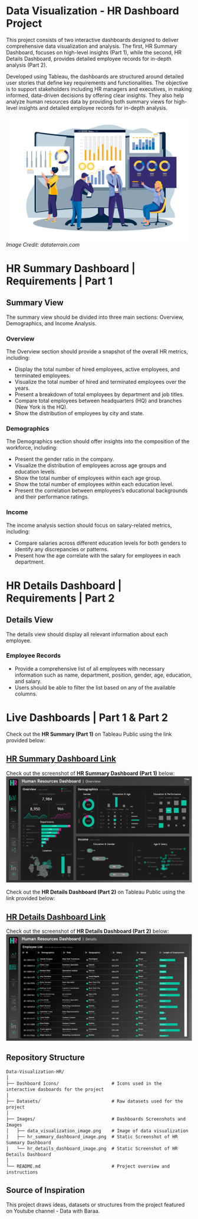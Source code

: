 # Data Visualization - HR Dashboard Project

This project consists of two interactive dashboards designed to deliver comprehensive data visualization and analysis. The first, HR Summary Dashboard, focuses on high-level insights (Part 1), while the second, HR Details Dashboard, provides detailed employee records for in-depth analysis (Part 2).

Developed using Tableau, the dashboards are structured around detailed user stories that define key requirements and functionalities. The objective is to support stakeholders including HR managers and executives, in making informed, data-driven decisions by offering clear insights. They also help analyze human resources data by providing both summary views for high-level insights and detailed employee records for in-depth analysis.

![Data Visualization](Images/data_visualization_image.jpg)
*Image Credit: dataterrain.com*

# HR Summary Dashboard | Requirements | Part 1

## Summary View

The summary view should be divided into three main sections: Overview, Demographics, and Income Analysis.

### Overview

The Overview section should provide a snapshot of the overall HR metrics, including:

 - Display the total number of hired employees, active employees, and terminated employees.
 - Visualize the total number of hired and terminated employees over the years.
 - Present a breakdown of total employees by department and job titles.
 - Compare total employees between headquarters (HQ) and branches (New York is the HQ).
 - Show the distribution of employees by city and state.

### Demographics

The Demographics section should offer insights into the composition of the workforce, including:

 - Present the gender ratio in the company.
 - Visualize the distribution of employees across age groups and education levels.
 - Show the total number of employees within each age group.
 - Show the total number of employees within each education level.
 - Present the correlation between employees’s educational backgrounds and their performance ratings.

### Income

The income analysis section should focus on salary-related metrics, including:

 - Compare salaries across different education levels for both genders to identify any discrepancies or patterns.
 - Present how the age correlate with the salary for employees in each department.

# HR Details Dashboard | Requirements | Part 2

## Details View

The details view should display all relevant information about each employee.

### Employee Records

 - Provide a comprehensive list of all employees with necessary information such as name, department, position, gender, age, education, and salary.
 - Users should be able to filter the list based on any of the available columns.

# Live Dashboards | Part 1 & Part 2

Check out the **HR Summary (Part 1)** on Tableau Public using the link provided below:

## [HR Summary Dashboard Link](https://public.tableau.com/views/HRDashboard_17447943665590/HRSummary)

Check out the screenshot of  **HR Summary Dashboard (Part 1)** below:
![HR Summary Dashboard - Screenshot](Images/hr_summary_dashboard_image.png)

Check out the **HR Details Dashboard (Part 2)** on Tableau Public using the link provided below:

## [HR Details Dashboard Link](https://public.tableau.com/views/HRDashboard_17447943665590/HRDetails)

Check out the screenshot of  **HR Details Dashboard (Part 2)** below:
![HR Details Dashboard - Screenshot](Images/hr_details_dashboard_image.png)

## Repository Structure
```
Data-Visualization-HR/
│
├── Dashboard Icons/                    # Icons used in the interactive dasboards for the project
│
├── Datasets/                           # Raw datasets used for the project
│
├── Images/                             # Dashboards Screenshots and Images
│   ├── data_visualization_image.png    # Image of data visualization
│   ├── hr_summary_dashboard_image.png  # Static Screenshot of HR Summary Dashboard
│   └── hr_details_dashboard_image.png  # Static Screenshot of HR Details Dashboard
│
└── README.md                           # Project overview and instructions
```

## Source of Inspiration

This project draws ideas, datasets or structures from the project featured on Youtube channel - Data with Baraa.
